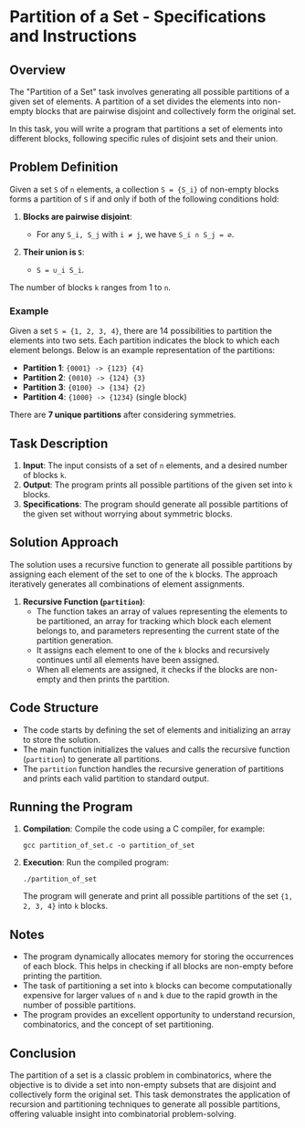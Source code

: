 # Partition of a Set - Specifications and Instructions

## Overview
The "Partition of a Set" task involves generating all possible partitions of a given set of elements. A partition of a set divides the elements into non-empty blocks that are pairwise disjoint and collectively form the original set.

In this task, you will write a program that partitions a set of elements into different blocks, following specific rules of disjoint sets and their union.

## Problem Definition
Given a set `S` of `n` elements, a collection `S = {S_i}` of non-empty blocks forms a partition of `S` if and only if both of the following conditions hold:

1. **Blocks are pairwise disjoint**:
   - For any `S_i, S_j` with `i ≠ j`, we have `S_i ∩ S_j = ∅`.

2. **Their union is `S`**:
   - `S = ∪_i S_i`.

The number of blocks `k` ranges from 1 to `n`.

### Example
Given a set `S = {1, 2, 3, 4}`, there are 14 possibilities to partition the elements into two sets. Each partition indicates the block to which each element belongs. Below is an example representation of the partitions:

- **Partition 1**: `{0001} -> {123} {4}`
- **Partition 2**: `{0010} -> {124} {3}`
- **Partition 3**: `{0100} -> {134} {2}`
- **Partition 4**: `{1000} -> {1234}` (single block)

There are **7 unique partitions** after considering symmetries.

## Task Description
1. **Input**: The input consists of a set of `n` elements, and a desired number of blocks `k`.
2. **Output**: The program prints all possible partitions of the given set into `k` blocks.
3. **Specifications**: The program should generate all possible partitions of the given set without worrying about symmetric blocks.

## Solution Approach
The solution uses a recursive function to generate all possible partitions by assigning each element of the set to one of the `k` blocks. The approach iteratively generates all combinations of element assignments.

1. **Recursive Function (`partition`)**:
   - The function takes an array of values representing the elements to be partitioned, an array for tracking which block each element belongs to, and parameters representing the current state of the partition generation.
   - It assigns each element to one of the `k` blocks and recursively continues until all elements have been assigned.
   - When all elements are assigned, it checks if the blocks are non-empty and then prints the partition.

## Code Structure
- The code starts by defining the set of elements and initializing an array to store the solution.
- The main function initializes the values and calls the recursive function (`partition`) to generate all partitions.
- The `partition` function handles the recursive generation of partitions and prints each valid partition to standard output.

## Running the Program
1. **Compilation**: Compile the code using a C compiler, for example:
   ```
   gcc partition_of_set.c -o partition_of_set
   ```

2. **Execution**: Run the compiled program:
   ```
   ./partition_of_set
   ```
   The program will generate and print all possible partitions of the set `{1, 2, 3, 4}` into `k` blocks.

## Notes
- The program dynamically allocates memory for storing the occurrences of each block. This helps in checking if all blocks are non-empty before printing the partition.
- The task of partitioning a set into `k` blocks can become computationally expensive for larger values of `n` and `k` due to the rapid growth in the number of possible partitions.
- The program provides an excellent opportunity to understand recursion, combinatorics, and the concept of set partitioning.

## Conclusion
The partition of a set is a classic problem in combinatorics, where the objective is to divide a set into non-empty subsets that are disjoint and collectively form the original set. This task demonstrates the application of recursion and partitioning techniques to generate all possible partitions, offering valuable insight into combinatorial problem-solving.

